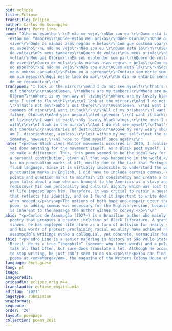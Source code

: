 ```yaml
---
pid: eclipse
title: Eclipse
transtitle: Eclipse
author: Carlos de Assumpção
translator: Pedro Lino
poem: "Olho no espelho \r\nE não me vejo\r\nNão sou eu \r\nQuem está la\r\n\r\nSenhores\r\nOnde
  estão meu tambores\r\nOnde estão meu orixás\r\nOnde Olórum\r\nOnde o meu modo de
  viver\r\nOnde as minhas asas negras e belas\r\nCom que costuma voar\r\n\r\nOlho
  no espelho\r\nE não me vejo\r\nNão sou eu \r\nQuem está lá\r\n\r\nSenhores\r\nQuero
  de volta\r\nOs meus tambores\r\nQuero de volta\r\nOs meus orixás\r\n\r\nQuero de
  volta\r\nMeu pai Olórum\r\nEm seu esplendor sem par\r\nQuero de volta\r\nO meu modo
  de viver\r\nQuero de volta\r\nAs minhas asas negras e belas\r\nCom que costuma voar\r\n\r\nOlho
  no espelho\r\nE não me vejo\r\nNão sou eu\r\nQuem está lá\r\n\r\nSéculos de destruição\r\nSob
  meus ombros cansados\r\nEstou eu a carregar\r\nConfuso sem norte sem rumo\r\nPerdido
  em mim mesmo\r\nAqui neste lado do mar\r\n\r\nUm dia no entanto senhores\r\nEu hei
  de me reencontrar\r\n"
transpoem: "I look in the mirror\r\nAnd I do not see myself\r\nThat’s not me\r\nWho’s
  out there\r\n\r\nGentlemen, \r\nWhere are my tambors?\r\nWhere are my orishas?\r\nWhere,
  Olórum?\r\nWhere is my own way of living?\r\nWhere are my lovely black wings,\r\nthe
  ones I used to fly with?\r\n\r\nI look at the mirror\r\nAnd I do not see myself
  \r\nThat’s not me\r\nWho’s out there?\r\n\r\nGentlemen, \r\nI want it back\r\nThe
  tambors of mine\r\nI want it back\r\n\r\nAll of my orishas\r\nI want it all back\r\nMy
  father, Olórum\r\nAnd your unparalleled splendor \r\nI want it back\r\nMy own way
  of living\r\nI want it back\r\nMy lovely black wings,\r\nthe ones I used to fly
  with\r\n\r\nI look in the mirror\r\nAnd I do not see myself\r\nThat’s not me\r\nWho’s
  out there\r\n\r\nCenturies of destruction\r\nAbove my very weary shoulders\r\nHere
  am I, disorientated, aimless,\r\nlost within my own self\r\nat the seaside\r\n\r\nGentlemen!
  Someday, however,\r\nI hope to find myself once again\r\n"
note: "<p>Once Black Lives Matter movements occurred in 2020, I realized I hadn’t
  yet done anything for the movement itself. As a Black poet myself, I knew I had
  to make a difference. Thus, this poem seemed to be the ideal way for me to make
  a personal contribution, given all that was happening in the world.</p>\r\n<p>“Eclipse”
  has no punctuation marks at all, mostly due to the fact that Portuguese is a fairly
  fluid language. Since it is virtually impossible to understand the poem without
  punctuation marks in English, I did have to include certain commas, exclamation
  points and question marks to maintain its consistency and create a balance.</p>\r\n<p>The
  poem talks about a man who was brought to the Americas as a slave and sought to
  rediscover his own personality and cultural dignity which was lost to the new way
  of life imposed upon him. Therefore, it was crucial to retain a questioning tone
  that reflects his identity, and so I found it important to write down question marks
  when needed.</p>\r\n<p>The notions of both hope and despair occur throughout the
  poem, so adding commas was necessary for the English version, because this juxtaposition
  is inherent to the message the author wishes to convey.</p>\r\n"
abio: "<p>Carlos de Assumpção (1927–) is a Brazilian author who mainly writes anti-racist
  poetry that promotes a greater inclusion of Black literature. A grandson of former
  slaves, he has employed literature as a form of activism for nearly seven decades,
  and his words of protest proclaiming racial equality have achieved national recognition.
  Assumpção’s writings evoke a colloquial, yet concrete, vernacular form of speech.</p>"
tbio: "<p>Pedro Lino is a senior majoring in history at São Paulo State University,
  Brazil. He is a true “logophile” (someone who loves words) and a polyglot who doesn’t
  talk all that often, but sure does translate a lot. Although he occasionally tries
  to stop writing, he just can’t seem to do so.</p>\r\n<p>You can find some of Pedro’s
  poems at <em>eMerge</em>, the magazine of the Writers Colony House at Dairy Hollow.</p>\r\n"
language: Portuguese
lang: pt
image:
imagecredit:
origaudio: eclipse_orig.m4a
translaudio: eclipse_english.m4a
edition: '2021'
pagetype: submission
wrapformat:
sequence:
order: '26'
layout: poempage
collection: poems_2021
---
```

